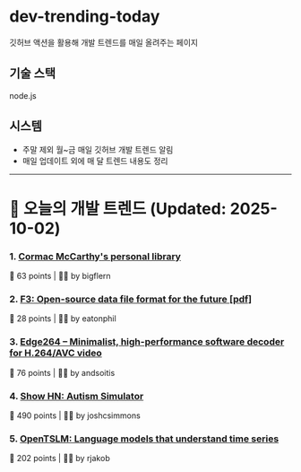 # dev-trending-today
깃허브 액션을 활용해 개발 트렌드를 매일 올려주는 페이지

## 기술 스택
node.js
## 시스템
- 주말 제외 월~금 매일 깃허브 개발 트렌드 알림
- 매일 업데이트 외에 매 달 트렌드 내용도 정리
---

# 📰 오늘의 개발 트렌드 (Updated: 2025-10-02)

### 1. [Cormac McCarthy's personal library](https://www.smithsonianmag.com/arts-culture/two-years-cormac-mccarthys-death-rare-access-to-personal-library-reveals-man-behind-myth-180987150/)
💬 63 points | 🧑‍💻 by bigflern

### 2. [F3: Open-source data file format for the future [pdf]](https://db.cs.cmu.edu/papers/2025/zeng-sigmod2025.pdf)
💬 28 points | 🧑‍💻 by eatonphil

### 3. [Edge264 – Minimalist, high-performance software decoder for H.264/AVC video](https://github.com/tvlabs/edge264)
💬 76 points | 🧑‍💻 by andsoitis

### 4. [Show HN: Autism Simulator](https://autism-simulator.vercel.app/)
💬 490 points | 🧑‍💻 by joshcsimmons

### 5. [OpenTSLM: Language models that understand time series](https://www.opentslm.com/)
💬 202 points | 🧑‍💻 by rjakob

